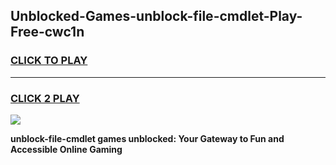 
## Unblocked-Games-unblock-file-cmdlet-Play-Free-cwc1n
<h3>
<a href="https://premium76.site?title=unblock-file-cmdlet&ref=12A">CLICK TO PLAY</a></h3>
<hr>

<h3>
<a href="https://premium76.site?title=unblock-file-cmdlet&ref=12A">CLICK 2 PLAY</a>
  
</h3>

<a href="https://premium76.site?title=unblock-file-cmdlet&ref=12A"><img src="https://clearcache.store/games.png"></a>


**unblock-file-cmdlet games unblocked: Your Gateway to Fun and Accessible Online Gaming**
